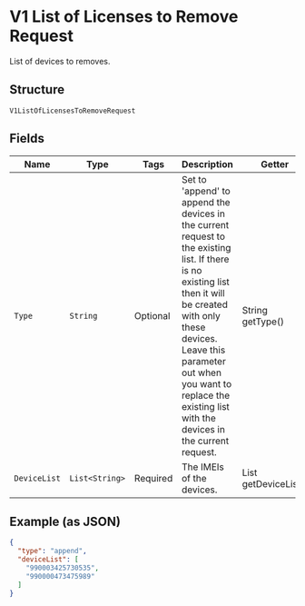 
# V1 List of Licenses to Remove Request

List of devices to removes.

## Structure

`V1ListOfLicensesToRemoveRequest`

## Fields

| Name | Type | Tags | Description | Getter | Setter |
|  --- | --- | --- | --- | --- | --- |
| `Type` | `String` | Optional | Set to 'append' to append the devices in the current request to the existing list. If there is no existing list then it will be created with only these devices. Leave this parameter out when you want to replace the existing list with the devices in the current request. | String getType() | setType(String type) |
| `DeviceList` | `List<String>` | Required | The IMEIs of the devices. | List<String> getDeviceList() | setDeviceList(List<String> deviceList) |

## Example (as JSON)

```json
{
  "type": "append",
  "deviceList": [
    "990003425730535",
    "990000473475989"
  ]
}
```

